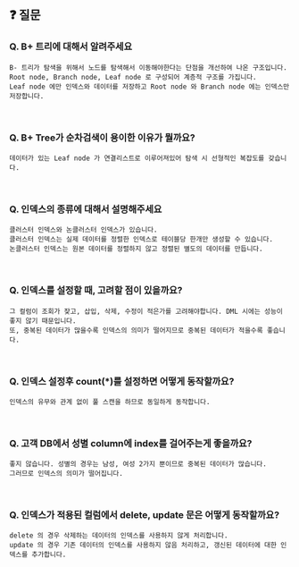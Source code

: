## ❓ 질문
### ******Q. B+ 트리에 대해서 알려주세요******
```
B- 트리가 탐색을 위해서 노드를 탐색해서 이동해야한다는 단점을 개선하여 나온 구조입니다.
Root node, Branch node, Leaf node 로 구성되어 계층적 구조를 가집니다.
Leaf node 에만 인덱스와 데이터를 저장하고 Root node 와 Branch node 에는 인덱스만 저장합니다.
```

<br>

### ******Q. B+ Tree가 순차검색이 용이한 이유가 뭘까요?******
```
데이터가 있는 Leaf node 가 연결리스트로 이루어져있어 탐색 시 선형적인 복잡도를 갖습니다.
```
<br>

### **Q. 인덱스의 종류에 대해서 설명해주세요**
```
클러스터 인덱스와 논클러스터 인덱스가 있습니다.
클러스터 인덱스는 실제 데이터를 정렬한 인덱스로 테이블당 한개만 생성할 수 있습니다.
논클러스터 인덱스는 원본 데이터를 정렬하지 않고 정렬된 별도의 데이터를 만듭니다.
```
<br>

### **Q. 인덱스를 설정할 때, 고려할 점이 있을까요?**
```
그 컬럼이 조회가 잦고, 삽입, 삭제, 수정이 적은가를 고려해야합니다. DML 시에는 성능이 좋지 않기 때문입니다.
또, 중복된 데이터가 많을수록 인덱스의 의미가 떨어지므로 중복된 데이터가 적을수록 좋습니다.
```
<br>

### **Q. 인덱스 설정후 count(*)를 설정하면 어떻게 동작할까요?**
```
인덱스의 유무와 관계 없이 풀 스캔을 하므로 동일하게 동작합니다.
```
<br>

### **Q. 고객 DB에서 성별 column에 index를 걸어주는게 좋을까요?**
```
좋지 않습니다. 성별의 경우는 남성, 여성 2가지 뿐이므로 중복된 데이터가 많습니다.
그러므로 인덱스의 의미가 떨어집니다.
```
<br>

### **Q. 인덱스가 적용된 컬럼에서 delete, update 문은 어떻게 동작할까요?**
```
delete 의 경우 삭제하는 데이터의 인덱스를 사용하지 않게 처리합니다.
update 의 경우 기존 데이터의 인덱스를 사용하지 않음 처리하고, 갱신된 데이터에 대한 인덱스를 추가합니다.
```
